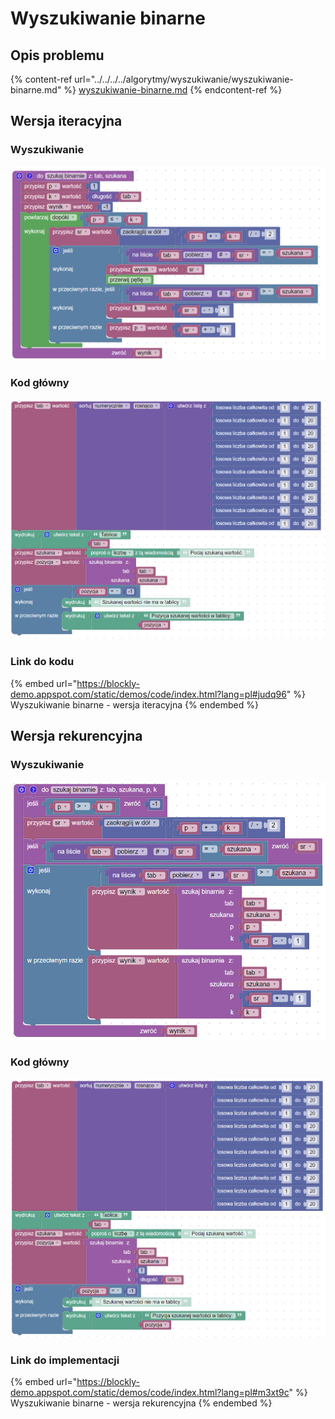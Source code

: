 # Wyszukiwanie binarne

## Opis problemu

{% content-ref url="../../../../algorytmy/wyszukiwanie/wyszukiwanie-binarne.md" %}
[wyszukiwanie-binarne.md](../../../../algorytmy/wyszukiwanie/wyszukiwanie-binarne.md)
{% endcontent-ref %}

## Wersja iteracyjna

### Wyszukiwanie

![Wyszukiwanie binarne - wersja iteracyjna](../../../../.gitbook/assets/binary_search_iterative.png)

### Kod główny

![](../../../../.gitbook/assets/binary_search_iterative_main.png)

### Link do kodu

{% embed url="https://blockly-demo.appspot.com/static/demos/code/index.html?lang=pl#judq96" %}
Wyszukiwanie binarne - wersja iteracyjna
{% endembed %}

## Wersja rekurencyjna

### Wyszukiwanie

![Wyszukiwanie binarne - wersja rekurencyjna](../../../../.gitbook/assets/binary_search_recursive.png)

### Kod główny

![](../../../../.gitbook/assets/binary_search_recursive_main.png)

### Link do implementacji

{% embed url="https://blockly-demo.appspot.com/static/demos/code/index.html?lang=pl#m3xt9c" %}
Wyszukiwanie binarne - wersja rekurencyjna
{% endembed %}

